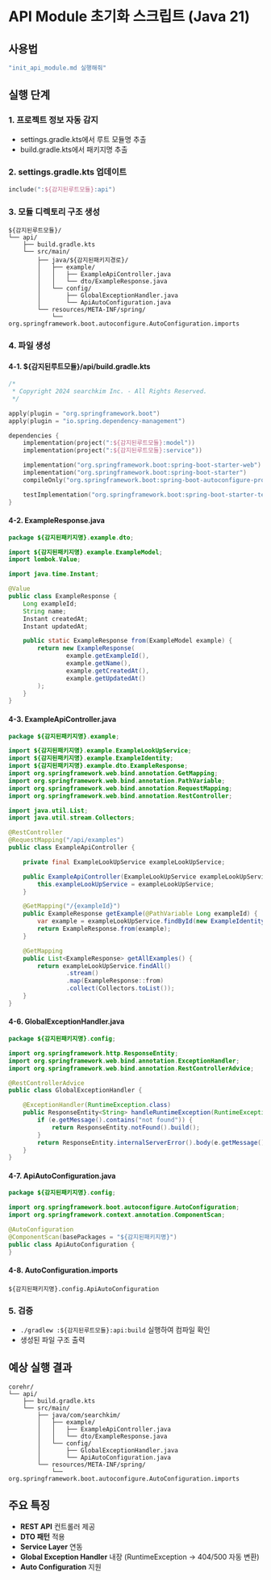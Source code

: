 # API Module 초기화 스크립트 (Java 21)

## 사용법
```bash
"init_api_module.md 실행해줘"
```

## 실행 단계

### 1. 프로젝트 정보 자동 감지
- settings.gradle.kts에서 루트 모듈명 추출
- build.gradle.kts에서 패키지명 추출

### 2. settings.gradle.kts 업데이트
```kotlin
include(":${감지된루트모듈}:api")
```

### 3. 모듈 디렉토리 구조 생성
```
${감지된루트모듈}/
└── api/
    ├── build.gradle.kts
    └── src/main/
        ├── java/${감지된패키지경로}/
        │   ├── example/
        │   │   ├── ExampleApiController.java
        │   │   └── dto/ExampleResponse.java
        │   └── config/
        │       ├── GlobalExceptionHandler.java
        │       └── ApiAutoConfiguration.java
        └── resources/META-INF/spring/
            └── org.springframework.boot.autoconfigure.AutoConfiguration.imports
```

### 4. 파일 생성

#### 4-1. ${감지된루트모듈}/api/build.gradle.kts
```kotlin
/*
 * Copyright 2024 searchkim Inc. - All Rights Reserved.
 */

apply(plugin = "org.springframework.boot")
apply(plugin = "io.spring.dependency-management")

dependencies {
    implementation(project(":${감지된루트모듈}:model"))
    implementation(project(":${감지된루트모듈}:service"))

    implementation("org.springframework.boot:spring-boot-starter-web")
    implementation("org.springframework.boot:spring-boot-starter")
    compileOnly("org.springframework.boot:spring-boot-autoconfigure-processor")

    testImplementation("org.springframework.boot:spring-boot-starter-test")
}
```

#### 4-2. ExampleResponse.java
```java
package ${감지된패키지명}.example.dto;

import ${감지된패키지명}.example.ExampleModel;
import lombok.Value;

import java.time.Instant;

@Value
public class ExampleResponse {
    Long exampleId;
    String name;
    Instant createdAt;
    Instant updatedAt;

    public static ExampleResponse from(ExampleModel example) {
        return new ExampleResponse(
                example.getExampleId(),
                example.getName(),
                example.getCreatedAt(),
                example.getUpdatedAt()
        );
    }
}
```

#### 4-3. ExampleApiController.java
```java
package ${감지된패키지명}.example;

import ${감지된패키지명}.example.ExampleLookUpService;
import ${감지된패키지명}.example.ExampleIdentity;
import ${감지된패키지명}.example.dto.ExampleResponse;
import org.springframework.web.bind.annotation.GetMapping;
import org.springframework.web.bind.annotation.PathVariable;
import org.springframework.web.bind.annotation.RequestMapping;
import org.springframework.web.bind.annotation.RestController;

import java.util.List;
import java.util.stream.Collectors;

@RestController
@RequestMapping("/api/examples")
public class ExampleApiController {

    private final ExampleLookUpService exampleLookUpService;

    public ExampleApiController(ExampleLookUpService exampleLookUpService) {
        this.exampleLookUpService = exampleLookUpService;
    }

    @GetMapping("/{exampleId}")
    public ExampleResponse getExample(@PathVariable Long exampleId) {
        var example = exampleLookUpService.findById(new ExampleIdentity(exampleId));
        return ExampleResponse.from(example);
    }

    @GetMapping
    public List<ExampleResponse> getAllExamples() {
        return exampleLookUpService.findAll()
                .stream()
                .map(ExampleResponse::from)
                .collect(Collectors.toList());
    }
}
```


#### 4-6. GlobalExceptionHandler.java
```java
package ${감지된패키지명}.config;

import org.springframework.http.ResponseEntity;
import org.springframework.web.bind.annotation.ExceptionHandler;
import org.springframework.web.bind.annotation.RestControllerAdvice;

@RestControllerAdvice
public class GlobalExceptionHandler {

    @ExceptionHandler(RuntimeException.class)
    public ResponseEntity<String> handleRuntimeException(RuntimeException e) {
        if (e.getMessage().contains("not found")) {
            return ResponseEntity.notFound().build();
        }
        return ResponseEntity.internalServerError().body(e.getMessage());
    }
}
```

#### 4-7. ApiAutoConfiguration.java
```java
package ${감지된패키지명}.config;

import org.springframework.boot.autoconfigure.AutoConfiguration;
import org.springframework.context.annotation.ComponentScan;

@AutoConfiguration
@ComponentScan(basePackages = "${감지된패키지명}")
public class ApiAutoConfiguration {
}
```

#### 4-8. AutoConfiguration.imports
```
${감지된패키지명}.config.ApiAutoConfiguration
```

### 5. 검증
- `./gradlew :${감지된루트모듈}:api:build` 실행하여 컴파일 확인
- 생성된 파일 구조 출력

## 예상 실행 결과
```
corehr/
└── api/
    ├── build.gradle.kts
    └── src/main/
        ├── java/com/searchkim/
        │   ├── example/
        │   │   ├── ExampleApiController.java
        │   │   └── dto/ExampleResponse.java
        │   └── config/
        │       ├── GlobalExceptionHandler.java
        │       └── ApiAutoConfiguration.java
        └── resources/META-INF/spring/
            └── org.springframework.boot.autoconfigure.AutoConfiguration.imports
```

## 주요 특징
- **REST API** 컨트롤러 제공
- **DTO 패턴** 적용
- **Service Layer** 연동
- **Global Exception Handler** 내장 (RuntimeException → 404/500 자동 변환)
- **Auto Configuration** 지원